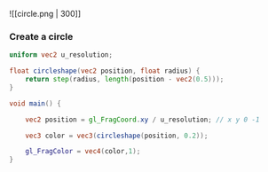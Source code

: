 



![[circle.png | 300]]

### Create a circle

```glsl
uniform vec2 u_resolution;

float circleshape(vec2 position, float radius) {
    return step(radius, length(position - vec2(0.5)));
}

void main() {

    vec2 position = gl_FragCoord.xy / u_resolution; // x y 0 -1

    vec3 color = vec3(circleshape(position, 0.2));

    gl_FragColor = vec4(color,1);
}
```